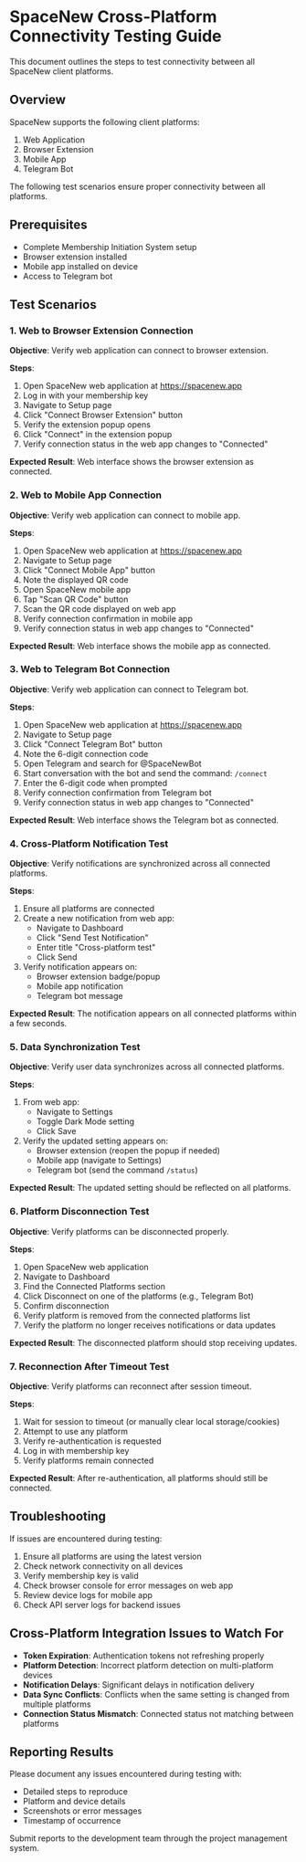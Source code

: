 # SpaceNew Cross-Platform Connectivity Testing Guide

This document outlines the steps to test connectivity between all SpaceNew client platforms.

## Overview

SpaceNew supports the following client platforms:

1. Web Application
2. Browser Extension
3. Mobile App
4. Telegram Bot

The following test scenarios ensure proper connectivity between all platforms.

## Prerequisites

- Complete Membership Initiation System setup
- Browser extension installed
- Mobile app installed on device
- Access to Telegram bot

## Test Scenarios

### 1. Web to Browser Extension Connection

**Objective**: Verify web application can connect to browser extension.

**Steps**:

1. Open SpaceNew web application at <https://spacenew.app>
2. Log in with your membership key
3. Navigate to Setup page
4. Click "Connect Browser Extension" button
5. Verify the extension popup opens
6. Click "Connect" in the extension popup
7. Verify connection status in the web app changes to "Connected"

**Expected Result**: Web interface shows the browser extension as connected.

### 2. Web to Mobile App Connection

**Objective**: Verify web application can connect to mobile app.

**Steps**:

1. Open SpaceNew web application at <https://spacenew.app>
2. Navigate to Setup page
3. Click "Connect Mobile App" button
4. Note the displayed QR code
5. Open SpaceNew mobile app
6. Tap "Scan QR Code" button
7. Scan the QR code displayed on web app
8. Verify connection confirmation in mobile app
9. Verify connection status in web app changes to "Connected"

**Expected Result**: Web interface shows the mobile app as connected.

### 3. Web to Telegram Bot Connection

**Objective**: Verify web application can connect to Telegram bot.

**Steps**:

1. Open SpaceNew web application at <https://spacenew.app>
2. Navigate to Setup page
3. Click "Connect Telegram Bot" button
4. Note the 6-digit connection code
5. Open Telegram and search for @SpaceNewBot
6. Start conversation with the bot and send the command: `/connect`
7. Enter the 6-digit code when prompted
8. Verify connection confirmation from Telegram bot
9. Verify connection status in web app changes to "Connected"

**Expected Result**: Web interface shows the Telegram bot as connected.

### 4. Cross-Platform Notification Test

**Objective**: Verify notifications are synchronized across all connected platforms.

**Steps**:

1. Ensure all platforms are connected
2. Create a new notification from web app:
   - Navigate to Dashboard
   - Click "Send Test Notification"
   - Enter title "Cross-platform test"
   - Click Send
3. Verify notification appears on:
   - Browser extension badge/popup
   - Mobile app notification
   - Telegram bot message

**Expected Result**: The notification appears on all connected platforms within a few seconds.

### 5. Data Synchronization Test

**Objective**: Verify user data synchronizes across all connected platforms.

**Steps**:

1. From web app:
   - Navigate to Settings
   - Toggle Dark Mode setting
   - Click Save
2. Verify the updated setting appears on:
   - Browser extension (reopen the popup if needed)
   - Mobile app (navigate to Settings)
   - Telegram bot (send the command `/status`)

**Expected Result**: The updated setting should be reflected on all platforms.

### 6. Platform Disconnection Test

**Objective**: Verify platforms can be disconnected properly.

**Steps**:

1. Open SpaceNew web application
2. Navigate to Dashboard
3. Find the Connected Platforms section
4. Click Disconnect on one of the platforms (e.g., Telegram Bot)
5. Confirm disconnection
6. Verify platform is removed from the connected platforms list
7. Verify the platform no longer receives notifications or data updates

**Expected Result**: The disconnected platform should stop receiving updates.

### 7. Reconnection After Timeout Test

**Objective**: Verify platforms can reconnect after session timeout.

**Steps**:

1. Wait for session to timeout (or manually clear local storage/cookies)
2. Attempt to use any platform
3. Verify re-authentication is requested
4. Log in with membership key
5. Verify platforms remain connected

**Expected Result**: After re-authentication, all platforms should still be connected.

## Troubleshooting

If issues are encountered during testing:

1. Ensure all platforms are using the latest version
2. Check network connectivity on all devices
3. Verify membership key is valid
4. Check browser console for error messages on web app
5. Review device logs for mobile app
6. Check API server logs for backend issues

## Cross-Platform Integration Issues to Watch For

- **Token Expiration**: Authentication tokens not refreshing properly
- **Platform Detection**: Incorrect platform detection on multi-platform devices
- **Notification Delays**: Significant delays in notification delivery
- **Data Sync Conflicts**: Conflicts when the same setting is changed from multiple platforms
- **Connection Status Mismatch**: Connected status not matching between platforms

## Reporting Results

Please document any issues encountered during testing with:

- Detailed steps to reproduce
- Platform and device details
- Screenshots or error messages
- Timestamp of occurrence

Submit reports to the development team through the project management system.
